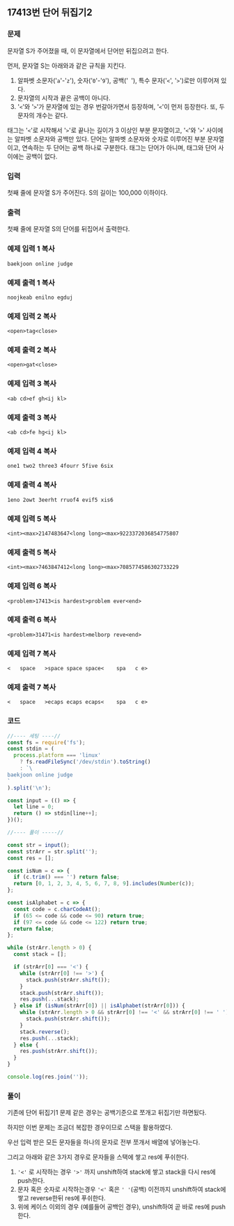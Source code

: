 ## 17413번 단어 뒤집기2

### 문제

문자열 S가 주어졌을 때, 이 문자열에서 단어만 뒤집으려고 한다.

먼저, 문자열 S는 아래와과 같은 규칙을 지킨다.

1. 알파벳 소문자('`a`'-'`z`'), 숫자('`0`'-'`9`'), 공백('` `'), 특수 문자('`<`', '`>`')로만 이루어져 있다.
2. 문자열의 시작과 끝은 공백이 아니다.
3. '`<`'와 '`>`'가 문자열에 있는 경우 번갈아가면서 등장하며, '`<`'이 먼저 등장한다. 또, 두 문자의 개수는 같다.

태그는 '`<`'로 시작해서 '`>`'로 끝나는 길이가 3 이상인 부분 문자열이고, '`<`'와 '`>`' 사이에는 알파벳 소문자와 공백만 있다. 단어는 알파벳 소문자와 숫자로 이루어진 부분 문자열이고, 연속하는 두 단어는 공백 하나로 구분한다. 태그는 단어가 아니며, 태그와 단어 사이에는 공백이 없다.

### 입력

첫째 줄에 문자열 S가 주어진다. S의 길이는 100,000 이하이다.

### 출력

첫째 줄에 문자열 S의 단어를 뒤집어서 출력한다.

### 예제 입력 1 복사

```
baekjoon online judge
```

### 예제 출력 1 복사

```
noojkeab enilno egduj
```

### 예제 입력 2 복사

```
<open>tag<close>
```

### 예제 출력 2 복사

```
<open>gat<close>
```

### 예제 입력 3 복사

```
<ab cd>ef gh<ij kl>
```

### 예제 출력 3 복사

```
<ab cd>fe hg<ij kl>
```

### 예제 입력 4 복사

```
one1 two2 three3 4fourr 5five 6six
```

### 예제 출력 4 복사

```
1eno 2owt 3eerht rruof4 evif5 xis6
```

### 예제 입력 5 복사

```
<int><max>2147483647<long long><max>9223372036854775807
```

### 예제 출력 5 복사

```
<int><max>7463847412<long long><max>7085774586302733229
```

### 예제 입력 6 복사

```
<problem>17413<is hardest>problem ever<end>
```

### 예제 출력 6 복사

```
<problem>31471<is hardest>melborp reve<end>
```

### 예제 입력 7 복사

```
<   space   >space space space<    spa   c e>
```

### 예제 출력 7 복사

```
<   space   >ecaps ecaps ecaps<    spa   c e>
```



### 코드

```js
//---- 세팅 ----//
const fs = require('fs');
const stdin = (
  process.platform === 'linux'
    ? fs.readFileSync('/dev/stdin').toString()
    : `\
baekjoon online judge
`
).split('\n');

const input = (() => {
  let line = 0;
  return () => stdin[line++];
})();

//---- 풀이 -----//

const str = input();
const strArr = str.split('');
const res = [];

const isNum = c => {
  if (c.trim() === '') return false;
  return [0, 1, 2, 3, 4, 5, 6, 7, 8, 9].includes(Number(c));
};

const isAlphabet = c => {
  const code = c.charCodeAt();
  if (65 <= code && code <= 90) return true;
  if (97 <= code && code <= 122) return true;
  return false;
};

while (strArr.length > 0) {
  const stack = [];

  if (strArr[0] === '<') {
    while (strArr[0] !== '>') {
      stack.push(strArr.shift());
    }
    stack.push(strArr.shift());
    res.push(...stack);
  } else if (isNum(strArr[0]) || isAlphabet(strArr[0])) {
    while (strArr.length > 0 && strArr[0] !== '<' && strArr[0] !== ' ') {
      stack.push(strArr.shift());
    }
    stack.reverse();
    res.push(...stack);
  } else {
    res.push(strArr.shift());
  }
}

console.log(res.join(''));

```



### 풀이

기존에 단어 뒤집기1 문제 같은 경우는 공백기준으로 쪼개고 뒤집기만 하면됬다.

하지만 이번 문제는 조금더 복잡한 경우이므로 스택을 활용하였다.



우선 입력 받은 모든 문자들을 하나의 문자로 전부 쪼개서 배열에 넣어놓는다.

그리고 아래와 같은 3가지 경우로 문자들을 스택에 쌓고 res에 푸쉬한다.

1. `'<'` 로 시작하는 경우 `'>'` 까지 unshift하여 stack에 쌓고 stack을 다시 res에 push한다.
2. 문자 혹은 숫자로 시작하는경우 `'<'` 혹은  `' '`(공백) 이전까지 unshift하여 stack에 쌓고 reverse한뒤 res에 푸쉬한다.
3. 위에 케이스 이외의 경우 (예를들어 공백인 경우),  unshift하여 곧 바로 res에 push한다.

